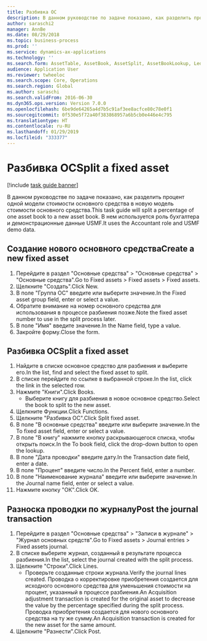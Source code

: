 ```yaml
---
title: Разбивка ОС
description: В данном руководстве по задаче показано, как разделить процент одной модели стоимости основного средства в новую модель стоимости основного средства.
author: saraschi2
manager: AnnBe
ms.date: 08/29/2018
ms.topic: business-process
ms.prod: ''
ms.service: dynamics-ax-applications
ms.technology: ''
ms.search.form: AssetTable, AssetBook, AssetSplit, AssetBookLookup, LedgerJournalTable, LedgerJournalTransAsset
audience: Application User
ms.reviewer: twheeloc
ms.search.scope: Core, Operations
ms.search.region: Global
ms.author: saraschi
ms.search.validFrom: 2016-06-30
ms.dyn365.ops.version: Version 7.0.0
ms.openlocfilehash: 6be9de64265a4d7b5c91af3ee8acfce80c78e0f1
ms.sourcegitcommit: 0f530e5f72a40f383868957a6b5cb0e446e4c795
ms.translationtype: HT
ms.contentlocale: ru-RU
ms.lasthandoff: 01/29/2019
ms.locfileid: "333377"
---
```

# <a name="split-a-fixed-asset"></a><span data-ttu-id="6ae88-103">Разбивка ОС</span><span class="sxs-lookup"><span data-stu-id="6ae88-103">Split a fixed asset</span></span>

[!include [task guide banner](../../includes/task-guide-banner.md)]

<span data-ttu-id="6ae88-104">В данном руководстве по задаче показано, как разделить процент одной модели стоимости основного средства в новую модель стоимости основного средства.</span><span class="sxs-lookup"><span data-stu-id="6ae88-104">This task guide will split a percentage of one asset book to a new asset book.</span></span>  <span data-ttu-id="6ae88-105">В нем используется роль бухгалтера и демонстрационные данные USMF.</span><span class="sxs-lookup"><span data-stu-id="6ae88-105">It uses the Accountant role and USMF demo data.</span></span>


## <a name="create-a-new-fixed-asset"></a><span data-ttu-id="6ae88-106">Создание нового основного средства</span><span class="sxs-lookup"><span data-stu-id="6ae88-106">Create a new fixed asset</span></span>
1. <span data-ttu-id="6ae88-107">Перейдите в раздел "Основные средства" > "Основные средства" > "Основные средства".</span><span class="sxs-lookup"><span data-stu-id="6ae88-107">Go to Fixed assets > Fixed assets > Fixed assets.</span></span>
2. <span data-ttu-id="6ae88-108">Щелкните "Создать".</span><span class="sxs-lookup"><span data-stu-id="6ae88-108">Click New.</span></span>
3. <span data-ttu-id="6ae88-109">В поле "Группа ОС" введите или выберите значение.</span><span class="sxs-lookup"><span data-stu-id="6ae88-109">In the Fixed asset group field, enter or select a value.</span></span>
4. <span data-ttu-id="6ae88-110">Обратите внимание на номер основного средства для использования в процессе разбиения позже.</span><span class="sxs-lookup"><span data-stu-id="6ae88-110">Note the fixed asset number to use in the split process later.</span></span>
5. <span data-ttu-id="6ae88-111">В поле "Имя" введите значение.</span><span class="sxs-lookup"><span data-stu-id="6ae88-111">In the Name field, type a value.</span></span>
6. <span data-ttu-id="6ae88-112">Закройте форму.</span><span class="sxs-lookup"><span data-stu-id="6ae88-112">Close the form.</span></span>

## <a name="split-a-fixed-asset"></a><span data-ttu-id="6ae88-113">Разбивка ОС</span><span class="sxs-lookup"><span data-stu-id="6ae88-113">Split a fixed asset</span></span>
1. <span data-ttu-id="6ae88-114">Найдите в списке основное средство для разбиения и выберите его.</span><span class="sxs-lookup"><span data-stu-id="6ae88-114">In the list, find and select the fixed asset to split.</span></span>
2. <span data-ttu-id="6ae88-115">В списке перейдите по ссылке в выбранной строке.</span><span class="sxs-lookup"><span data-stu-id="6ae88-115">In the list, click the link in the selected row.</span></span>
3. <span data-ttu-id="6ae88-116">Нажмите "Книги".</span><span class="sxs-lookup"><span data-stu-id="6ae88-116">Click Books.</span></span>
    * <span data-ttu-id="6ae88-117">Выберите книгу для разбиения в новое основное средство.</span><span class="sxs-lookup"><span data-stu-id="6ae88-117">Select the book to split to the new asset.</span></span>  
4. <span data-ttu-id="6ae88-118">Щелкните Функции.</span><span class="sxs-lookup"><span data-stu-id="6ae88-118">Click Functions.</span></span>
5. <span data-ttu-id="6ae88-119">Щелкните "Разбивка ОС".</span><span class="sxs-lookup"><span data-stu-id="6ae88-119">Click Split fixed asset.</span></span>
6. <span data-ttu-id="6ae88-120">В поле "В основные средства" введите или выберите значение.</span><span class="sxs-lookup"><span data-stu-id="6ae88-120">In the To fixed asset field, enter or select a value.</span></span>
7. <span data-ttu-id="6ae88-121">В поле "В книгу" нажмите кнопку раскрывающегося списка, чтобы открыть поиск.</span><span class="sxs-lookup"><span data-stu-id="6ae88-121">In the To book field, click the drop-down button to open the lookup.</span></span>
8. <span data-ttu-id="6ae88-122">В поле "Дата проводки" введите дату.</span><span class="sxs-lookup"><span data-stu-id="6ae88-122">In the Transaction date field, enter a date.</span></span>
9. <span data-ttu-id="6ae88-123">В поле "Процент" введите число.</span><span class="sxs-lookup"><span data-stu-id="6ae88-123">In the Percent field, enter a number.</span></span>
10. <span data-ttu-id="6ae88-124">В поле "Наименование журнала" введите или выберите значение.</span><span class="sxs-lookup"><span data-stu-id="6ae88-124">In the Journal name field, enter or select a value.</span></span>
11. <span data-ttu-id="6ae88-125">Нажмите кнопку "OК".</span><span class="sxs-lookup"><span data-stu-id="6ae88-125">Click OK.</span></span>

## <a name="post-the-journal-transaction"></a><span data-ttu-id="6ae88-126">Разноска проводки по журналу</span><span class="sxs-lookup"><span data-stu-id="6ae88-126">Post the journal transaction</span></span>
1. <span data-ttu-id="6ae88-127">Перейдите в раздел "Основные средства" > "Записи в журнале" > "Журнал основных средств".</span><span class="sxs-lookup"><span data-stu-id="6ae88-127">Go to Fixed assets > Journal entries > Fixed assets journal.</span></span>
2. <span data-ttu-id="6ae88-128">В списке выберите журнал, созданный в результате процесса разбиения.</span><span class="sxs-lookup"><span data-stu-id="6ae88-128">In the list, select the journal created with the split process.</span></span>
3. <span data-ttu-id="6ae88-129">Щелкните "Строки".</span><span class="sxs-lookup"><span data-stu-id="6ae88-129">Click Lines.</span></span>
    * <span data-ttu-id="6ae88-130">Проверьте созданные строки журнала.</span><span class="sxs-lookup"><span data-stu-id="6ae88-130">Verify the journal lines created.</span></span>  <span data-ttu-id="6ae88-131">Проводка о корректировке приобретения создается для исходного основного средства для уменьшения стоимости на процент, указанный в процессе разбиения.</span><span class="sxs-lookup"><span data-stu-id="6ae88-131">An Acquisition adjustment transaction is created for the original asset to decrease the value by the percentage specified during the split process.</span></span>  <span data-ttu-id="6ae88-132">Проводка приобретения создается для нового основного средства на ту же сумму.</span><span class="sxs-lookup"><span data-stu-id="6ae88-132">An Acquisition transaction is created for the new asset for the same amount.</span></span>  
4. <span data-ttu-id="6ae88-133">Щелкните "Разнести".</span><span class="sxs-lookup"><span data-stu-id="6ae88-133">Click Post.</span></span>

